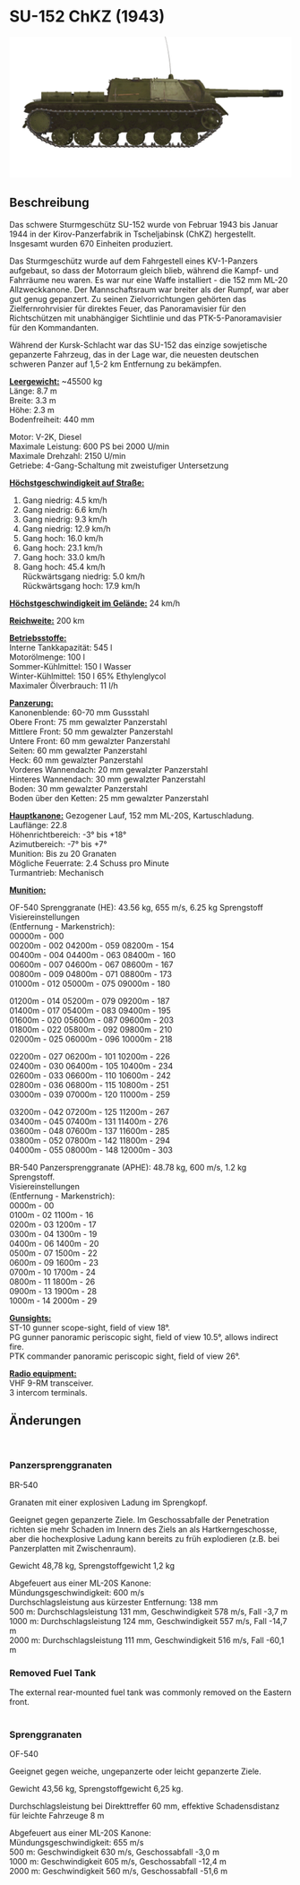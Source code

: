 # SU-152 ChKZ (1943)  
  
![_su152](../images/_su152.png)  
  
## Beschreibung  
  
Das schwere Sturmgeschütz SU-152 wurde von Februar 1943 bis Januar 1944 in der Kirov-Panzerfabrik in Tscheljabinsk (ChKZ) hergestellt. Insgesamt wurden 670 Einheiten produziert.  
  
Das Sturmgeschütz wurde auf dem Fahrgestell eines KV-1-Panzers aufgebaut, so dass der Motorraum gleich blieb, während die Kampf- und Fahrräume neu waren. Es war nur eine Waffe installiert - die 152 mm ML-20 Allzweckkanone. Der Mannschaftsraum war breiter als der Rumpf, war aber gut genug gepanzert. Zu seinen Zielvorrichtungen gehörten das Zielfernrohrvisier für direktes Feuer, das Panoramavisier für den Richtschützen mit unabhängiger Sichtlinie und das PTK-5-Panoramavisier für den Kommandanten.  
  
Während der Kursk-Schlacht war das SU-152 das einzige sowjetische gepanzerte Fahrzeug, das in der Lage war, die neuesten deutschen schweren Panzer auf 1,5-2 km Entfernung zu bekämpfen.  
  
<b><u>Leergewicht:</u></b> ~45500 kg  
Länge: 8.7 m  
Breite: 3.3 m  
Höhe: 2.3 m  
Bodenfreiheit: 440 mm  
  
Motor: V-2K, Diesel  
Maximale Leistung: 600 PS bei 2000 U/min  
Maximale Drehzahl: 2150 U/min  
Getriebe: 4-Gang-Schaltung mit zweistufiger Untersetzung  
  
<b><u>Höchstgeschwindigkeit auf Straße:</u></b>  
1. Gang niedrig: 4.5 km/h  
2. Gang niedrig: 6.6 km/h  
3. Gang niedrig: 9.3 km/h  
4. Gang niedrig: 12.9 km/h  
1. Gang hoch: 16.0 km/h  
2. Gang hoch: 23.1 km/h  
3. Gang hoch: 33.0 km/h  
4. Gang hoch: 45.4 km/h  
Rückwärtsgang niedrig: 5.0 km/h  
Rückwärtsgang hoch: 17.9 km/h  
  
<b><u>Höchstgeschwindigkeit im Gelände:</u></b> 24 km/h  
  
<b><u>Reichweite:</u></b> 200 km  
  
<b><u>Betriebsstoffe:</u></b>  
Interne Tankkapazität: 545 l  
Motorölmenge: 100 l  
Sommer-Kühlmittel: 150 l Wasser  
Winter-Kühlmittel: 150 l 65% Ethylenglycol  
Maximaler Ölverbrauch: 11 l/h  
  
<b><u>Panzerung:</u></b>  
Kanonenblende: 60-70 mm Gussstahl  
Obere Front: 75 mm gewalzter Panzerstahl  
Mittlere Front: 50 mm gewalzter Panzerstahl  
Untere Front: 60 mm gewalzter Panzerstahl  
Seiten: 60 mm gewalzter Panzerstahl  
Heck: 60 mm gewalzter Panzerstahl  
Vorderes Wannendach: 20 mm gewalzter Panzerstahl  
Hinteres Wannendach: 30 mm gewalzter Panzerstahl  
Boden: 30 mm gewalzter Panzerstahl  
Boden über den Ketten: 25 mm gewalzter Panzerstahl  
  
<b><u>Hauptkanone:</u></b> Gezogener Lauf, 152 mm ML-20S, Kartuschladung.  
Lauflänge: 22.8  
Höhenrichtbereich: -3° bis +18°  
Azimutbereich: -7° bis +7°  
Munition: Bis zu 20 Granaten  
Mögliche Feuerrate: 2.4 Schuss pro Minute  
Turmantrieb: Mechanisch  
  
<b><u>Munition:</u></b>   
  
OF-540 Sprenggranate (HE): 43.56 kg, 655 m/s, 6.25 kg Sprengstoff  
Visiereinstellungen  
(Entfernung - Markenstrich):  
00000m - 000  
00200m - 002    04200m - 059    08200m - 154  
00400m - 004    04400m - 063    08400m - 160  
00600m - 007    04600m - 067    08600m - 167  
00800m - 009    04800m - 071    08800m - 173  
01000m - 012    05000m - 075    09000m - 180  
  
01200m - 014    05200m - 079    09200m - 187  
01400m - 017    05400m - 083    09400m - 195  
01600m - 020    05600m - 087    09600m - 203  
01800m - 022    05800m - 092    09800m - 210  
02000m - 025    06000m - 096    10000m - 218  
  
02200m - 027    06200m - 101    10200m - 226  
02400m - 030    06400m - 105    10400m - 234  
02600m - 033    06600m - 110    10600m - 242  
02800m - 036    06800m - 115    10800m - 251  
03000m - 039    07000m - 120    11000m - 259  
  
03200m - 042    07200m - 125    11200m - 267  
03400m - 045    07400m - 131    11400m - 276  
03600m - 048    07600m - 137    11600m - 285  
03800m - 052    07800m - 142    11800m - 294  
04000m - 055    08000m - 148    12000m - 303  
  
BR-540 Panzersprenggranate (APHE): 48.78 kg, 600 m/s, 1.2 kg Sprengstoff.  
Visiereinstellungen  
(Entfernung - Markenstrich):  
0000m - 00  
0100m - 02    1100m - 16  
0200m - 03    1200m - 17  
0300m - 04    1300m - 19  
0400m - 06    1400m - 20  
0500m - 07    1500m - 22  
0600m - 09    1600m - 23  
0700m - 10    1700m - 24  
0800m - 11    1800m - 26  
0900m - 13    1900m - 28  
1000m - 14    2000m - 29  
  
<b><u>Gunsights:</u></b>  
ST-10 gunner scope-sight, field of view 18°.  
PG gunner panoramic periscopic sight, field of view 10.5°, allows indirect fire.  
PTK commander panoramic periscopic sight, field of view 26°.  
  
<b><u>Radio equipment:</u></b>  
VHF 9-RM transceiver.  
3 intercom terminals.  
  
  
## Änderungen  
  ﻿
  
### Panzersprenggranaten  
  
BR-540  
  
Granaten mit einer explosiven Ladung im Sprengkopf.  
  
Geeignet gegen gepanzerte Ziele. Im Geschossabfalle der Penetration richten sie mehr Schaden im Innern des Ziels an als Hartkerngeschosse, aber die hochexplosive Ladung kann bereits zu früh explodieren (z.B. bei Panzerplatten mit Zwischenraum).  
  
Gewicht 48,78 kg, Sprengstoffgewicht 1,2 kg  
  
Abgefeuert aus einer ML-20S Kanone:  
Mündungsgeschwindigkeit: 600 m/s  
Durchschlagsleistung aus kürzester Entfernung: 138 mm  
500 m: Durchschlagsleistung 131 mm, Geschwindigkeit 578 m/s, Fall -3,7 m  
1000 m: Durchschlagsleistung 124 mm, Geschwindigkeit 557 m/s, Fall -14,7 m  
2000 m: Durchschlagsleistung 111 mm, Geschwindigkeit 516 m/s, Fall -60,1 m  ﻿
  
### Removed Fuel Tank  
  
The external rear-mounted fuel tank was commonly removed on the Eastern front.  
  ﻿
  
### Sprenggranaten  
  
OF-540  
  
Geeignet gegen weiche, ungepanzerte oder leicht gepanzerte Ziele.  
  
Gewicht 43,56 kg, Sprengstoffgewicht 6,25 kg.  
  
Durchschlagsleistung bei Direkttreffer 60 mm, effektive Schadensdistanz für leichte Fahrzeuge 8 m  
  
Abgefeuert aus einer ML-20S Kanone:  
Mündungsgeschwindigkeit: 655 m/s  
500 m: Geschwindigkeit 630 m/s, Geschossabfall -3,0 m  
1000 m: Geschwindigkeit 605 m/s, Geschossabfall -12,4 m  
2000 m: Geschwindigkeit 560 m/s, Geschossabfall -51,6 m  